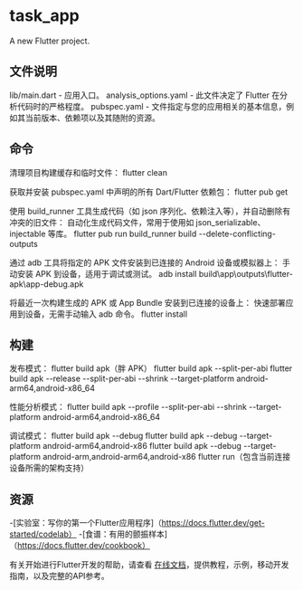 # task_app

A new Flutter project.

## 文件说明

lib/main.dart - 应用入口。
analysis_options.yaml - 此文件决定了 Flutter 在分析代码时的严格程度。
pubspec.yaml - 文件指定与您的应用相关的基本信息，例如其当前版本、依赖项以及其随附的资源。

## 命令

清理项目构建缓存和临时文件：
flutter clean

获取并安装 pubspec.yaml 中声明的所有 Dart/Flutter 依赖包：
flutter pub get

使用 build_runner 工具生成代码（如 json 序列化、依赖注入等），并自动删除有冲突的旧文件：
自动化生成代码文件，常用于使用如 json_serializable、injectable 等库。
flutter pub run build_runner build --delete-conflicting-outputs

通过 adb 工具将指定的 APK 文件安装到已连接的 Android 设备或模拟器上：
手动安装 APK 到设备，适用于调试或测试。
adb install build\app\outputs\flutter-apk\app-debug.apk

将最近一次构建生成的 APK 或 App Bundle 安装到已连接的设备上：
快速部署应用到设备，无需手动输入 adb 命令。
flutter install

## 构建

发布模式： 
flutter build apk（胖 APK）
flutter build apk --split-per-abi
flutter build apk --release --split-per-abi --shrink --target-platform android-arm64,android-x86_64

性能分析模式： 
flutter build apk --profile --split-per-abi --shrink --target-platform android-arm64,android-x86_64

调试模式： 
flutter build apk --debug
flutter build apk --debug --target-platform android-arm64,android-x86
flutter build apk --debug --target-platform android-arm,android-arm64,android-x86
flutter run（包含当前连接设备所需的架构支持）

## 资源

-[实验室：写你的第一个Flutter应用程序]（https://docs.flutter.dev/get-started/codelab）
-[食谱：有用的颤振样本]（https://docs.flutter.dev/cookbook）

有关开始进行Flutter开发的帮助，请查看 [在线文档](https://docs.flutter.dev/)，提供教程，示例，移动开发指南，以及完整的API参考。